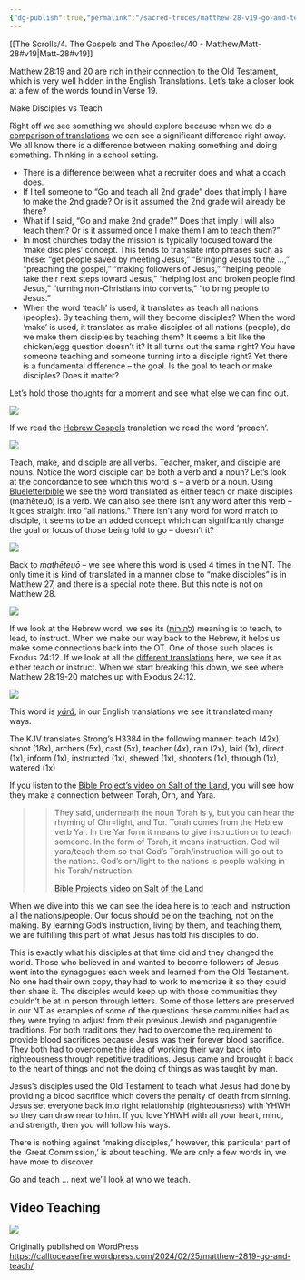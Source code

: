 ```yaml
---
{"dg-publish":true,"permalink":"/sacred-truces/matthew-28-v19-go-and-teach/"}
---
```


[[The Scrolls/4. The Gospels and The Apostles/40 - Matthew/Matt-28#v19\|Matt-28#v19]]

Matthew 28:19 and 20 are rich in their connection to the Old Testament, which is very well hidden in the English Translations. Let’s take a closer look at a few of the words found in Verse 19.

Make Disciples vs Teach

Right off we see something we should explore because when we do a [comparison of translations](https://www.biblegateway.com/verse/en/Matthew%2028:19) we can see a significant difference right away. We all know there is a difference between making something and doing something. Thinking in a school setting.

- There is a difference between what a recruiter does and what a coach does.
- If I tell someone to “Go and teach all 2nd grade” does that imply I have to make the 2nd grade? Or is it assumed the 2nd grade will already be there?
- What if I said, “Go and make 2nd grade?” Does that imply I will also teach them? Or is it assumed once I make them I am to teach them?”
- In most churches today the mission is typically focused toward the ‘make disciples’ concept. This tends to translate into phrases such as these: “get people saved by meeting Jesus,” “Bringing Jesus to the …,” “preaching the gospel,” “making followers of Jesus,” “helping people take their next steps toward Jesus,” “helping lost and broken people find Jesus,” “turning non-Christians into converts,” “to bring people to Jesus.”
- When the word ‘teach’ is used, it translates as teach all nations (peoples). By teaching them, will they become disciples? When the word ‘make’ is used, it translates as make disciples of all nations (people), do we make them disciples by teaching them? It seems a bit like the chicken/egg question doesn’t it? It all turns out the same right? You have someone teaching and someone turning into a disciple right? Yet there is a fundamental difference – the goal. Is the goal to teach or make disciples? Does it matter?

Let’s hold those thoughts for a moment and see what else we can find out.

![](https://calltoceasefire.wordpress.com/wp-content/uploads/2024/02/image-2.png)

If we read the [Hebrew Gospels](https://www.hebrewgospels.com/matthew) translation we read the word ‘preach’.

![](https://calltoceasefire.wordpress.com/wp-content/uploads/2024/02/image-3.png)

Teach, make, and disciple are all verbs. Teacher, maker, and disciple are nouns. Notice the word disciple can be both a verb and a noun? Let’s look at the concordance to see which this word is – a verb or a noun. Using [Blueletterbible](https://www.blueletterbible.org/lexicon/g3100/kjv/tr/0-1/) we see the word translated as either teach or make disciples (mathēteuō) is a verb. We can also see there isn’t any word after this verb – it goes straight into “all nations.” There isn’t any word for word match to disciple, it seems to be an added concept which can significantly change the goal or focus of those being told to go – doesn’t it?

![](https://calltoceasefire.wordpress.com/wp-content/uploads/2024/02/image-4.png)

Back to *mathēteuō* – we see where this word is used 4 times in the NT. The only time it is kind of translated in a manner close to “make disciples” is in Matthew 27, and there is a special note there. But this note is not on Matthew 28.

![](https://calltoceasefire.wordpress.com/wp-content/uploads/2024/02/image-5.png)

If we look at the Hebrew word, we see its ([לְהוֹרוֹת](https://www.pealim.com/dict/853-lehorot/)) meaning is to teach, to lead, to instruct. When we make our way back to the Hebrew, it helps us make some connections back into the OT. One of those such places is Exodus 24:12. If we look at all the [different translations](https://www.biblegateway.com/verse/en/Exodus%2024:12) here, we see it as either teach or instruct. When we start breaking this down, we see where Matthew 28:19-20 matches up with Exodus 24:12.

![](https://calltoceasefire.wordpress.com/wp-content/uploads/2024/02/image-6.png)

This word is *[yārâ](https://www.blueletterbible.org/lexicon/h3384/kjv/wlc/0-1/)*, in our English translations we see it translated many ways.

The KJV translates Strong’s H3384 in the following manner: teach (42x), shoot (18x), archers (5x), cast (5x), teacher (4x), rain (2x), laid (1x), direct (1x), inform (1x), instructed (1x), shewed (1x), shooters (1x), through (1x), watered (1x)

If you listen to the [Bible Project’s video on Salt of the Land](https://youtu.be/_ApA5IDedQQ), you will see how they make a connection between Torah, Orh, and Yara.

> > They said, underneath the noun Torah is y, but you can hear the rhyming of Ohr=light, and Tor. Torah comes from the Hebrew verb Yar. In the Yar form it means to give instruction or to teach someone. In the form of Torah, it means instruction. God will yara/teach them so that God’s Torah/instruction will go out to the nations. God’s orh/light to the nations is people walking in his Torah/instruction.
> > 
> > [Bible Project’s video on Salt of the Land](https://youtu.be/_ApA5IDedQQ)

When we dive into this we can see the idea here is to teach and instruction all the nations/people. Our focus should be on the teaching, not on the making. By learning God’s instruction, living by them, and teaching them, we are fulfilling this part of what Jesus has told his disciples to do.

This is exactly what his disciples at that time did and they changed the world. Those who believed in and wanted to become followers of Jesus went into the synagogues each week and learned from the Old Testament. No one had their own copy, they had to work to memorize it so they could then share it. The disciples would keep up with those communities they couldn’t be at in person through letters. Some of those letters are preserved in our NT as examples of some of the questions these communities had as they were trying to adjust from their previous Jewish and pagan/gentile traditions. For both traditions they had to overcome the requirement to provide blood sacrifices because Jesus was their forever blood sacrifice. They both had to overcome the idea of working their way back into righteousness through repetitive traditions. Jesus came and brought it back to the heart of things and not the doing of things as was taught by man.

Jesus’s disciples used the Old Testament to teach what Jesus had done by providing a blood sacrifice which covers the penalty of death from sinning. Jesus set everyone back into right relationship (righteousness) with YHWH so they can draw near to him. If you love YHWH with all your heart, mind, and strength, then you will follow his ways.

There is nothing against “making disciples,” however, this particular part of the ‘Great Commission,’ is about teaching. We are only a few words in, we have more to discover.

Go and teach … next we’ll look at who we teach.

## Video Teaching

![](https://www.youtube.com/watch?v=sW9H7cjX0EY)

Originally published on WordPress https://calltoceasefire.wordpress.com/2024/02/25/matthew-2819-go-and-teach/

